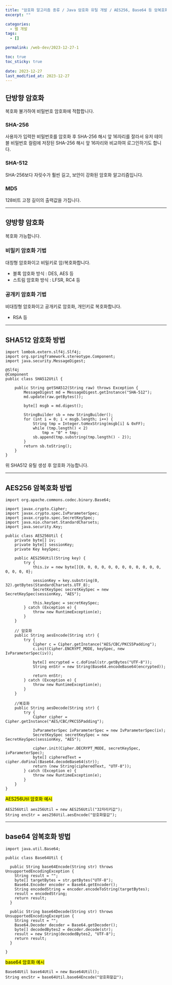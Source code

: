 ```yaml
---
title: "암호화 알고리즘 종류 / Java 암호화 유틸 개발 / AES256, Base64 등 암복호화 방법"
excerpt: ""

categories:
  - 웹 개발
tags:
  - []

permalink: /web-dev/2023-12-27-1

toc: true
toc_sticky: true
 
date: 2023-12-27
last_modified_at: 2023-12-27
---
```


## 단방향 암호화

복호화 불가하여 비밀번호 암호화에 적합합니다.

### SHA-256
사용자가 입력한 비밀번호를 암호화 후 SHA-256 해시 앞 16자리를 잘라서 유저 테이블 비밀번호 컬럼에 저장된 SHA-256 해시 앞 16자리와 비교하여 로그인하기도 합니다.

### SHA-512
SHA-256보다 자릿수가 훨씬 길고, 보안이 강화된 암호화 알고리즘입니다.

### MD5
128비트 고정 길이의 출력값을 가집니다.

---

## 양방향 암호화

복호화 가능합니다.

### 비밀키 암호화 기법 
대칭형 암호화이고 비밀키로 암/복호화합니다.

- 블록 암호화 방식 : DES, AES 등
- 스트림 암호화 방식 : LFSR, RC4 등

### 공개키 암호화 기법
비대칭형 암호화이고 공개키로 암호화, 개인키로 복호화합니다.

- RSA 등

---

## SHA512 암호화 방법
```
import lombok.extern.slf4j.Slf4j;
import org.springframework.stereotype.Component;
import java.security.MessageDigest;

@Slf4j
@Component
public class SHA512Util {

    public String getSHA512(String raw) throws Exception {
        MessageDigest md = MessageDigest.getInstance("SHA-512");
        md.update(raw.getBytes());

        byte[] msgb = md.digest();

        StringBuilder sb = new StringBuilder();
        for (int i = 0; i < msgb.length; i++) {
            String tmp = Integer.toHexString(msgb[i] & 0xFF);
            while (tmp.length() < 2)
                tmp = "0" + tmp;
            sb.append(tmp.substring(tmp.length() - 2));
        }
        return sb.toString();
    }
}
```
위 SHA512 유틸 생성 후 암호화 가능합니다.

---

## AES256 암복호화 방법

```
import org.apache.commons.codec.binary.Base64;

import javax.crypto.Cipher;
import javax.crypto.spec.IvParameterSpec;
import javax.crypto.spec.SecretKeySpec;
import java.nio.charset.StandardCharsets;
import java.security.Key;

public class AES256Util {
    private byte[] iv;
    private byte[] sessionKey;
    private Key keySpec;

    public AES256Util(String key) {
        try {
            this.iv = new byte[]{0, 0, 0, 0, 0, 0, 0, 0, 0, 0, 0, 0, 0, 0, 0, 0};

            sessionKey = key.substring(0, 32).getBytes(StandardCharsets.UTF_8);
            SecretKeySpec secretKeySpec = new SecretKeySpec(sessionKey, "AES");

            this.keySpec = secretKeySpec;
        } catch (Exception e) {
            throw new RuntimeException(e);
        }
    }

    // 암호화
    public String aesEncode(String str) {
        try {
            Cipher c = Cipher.getInstance("AES/CBC/PKCS5Padding");
            c.init(Cipher.ENCRYPT_MODE, keySpec, new IvParameterSpec(iv));

            byte[] encrypted = c.doFinal(str.getBytes("UTF-8"));
            String enStr = new String(Base64.encodeBase64(encrypted));

            return enStr;
        } catch (Exception e) {
            throw new RuntimeException(e);
        }
    }

    //복호화
    public String aesDecode(String str) {
        try {
            Cipher cipher = Cipher.getInstance("AES/CBC/PKCS5Padding");

            IvParameterSpec ivParameterSpec = new IvParameterSpec(iv);
            SecretKeySpec secretKeySpec = new SecretKeySpec(sessionKey, "AES");

            cipher.init(Cipher.DECRYPT_MODE, secretKeySpec, ivParameterSpec);
            byte[] cipheredText = cipher.doFinal(Base64.decodeBase64(str));
            return (new String(cipheredText, "UTF-8"));
        } catch (Exception e) {
            throw new RuntimeException(e);
        }
    }
}
```

<mark>AES256Util 암호화 예시</mark>
```
AES256Util aes256Util = new AES256Util("32자리키값");
String encStr = aes256Util.aesEncode("암호화할값");
```

---

## base64 암복호화 방법
```
import java.util.Base64;

public class Base64Util {

  public String base64Encode(String str) throws UnsupportedEncodingException {
    String result = "";
    byte[] targetBytes = str.getBytes("UTF-8");
    Base64.Encoder encoder = Base64.getEncoder();
    String encodedString = encoder.encodeToString(targetBytes);
    result = encodedString;
    return result;
  }

  public String base64Decode(String str) throws UnsupportedEncodingException {
    String result = "";
    Base64.Decoder decoder = Base64.getDecoder();
    byte[] decodedBytes2 = decoder.decode(str);
    result = new String(decodedBytes2, "UTF-8");
    return result;
  }

}
```

<mark>base64 암호화 예시</mark>
```
Base64Util base64Util = new Base64Util();
String encStr = base64Util.base64Encode("암호화할값");
```
